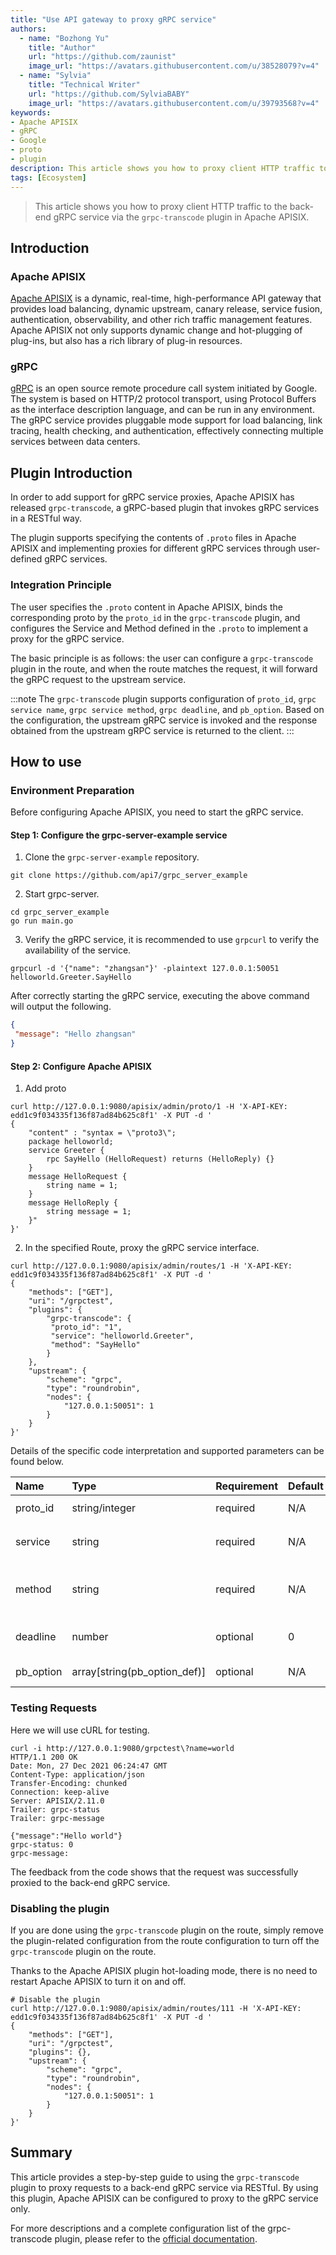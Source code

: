 ```yaml
---
title: "Use API gateway to proxy gRPC service"
authors:
  - name: "Bozhong Yu"
    title: "Author"
    url: "https://github.com/zaunist"
    image_url: "https://avatars.githubusercontent.com/u/38528079?v=4"
  - name: "Sylvia"
    title: "Technical Writer"
    url: "https://github.com/SylviaBABY"
    image_url: "https://avatars.githubusercontent.com/u/39793568?v=4"
keywords: 
- Apache APISIX
- gRPC
- Google
- proto
- plugin
description: This article shows you how to proxy client HTTP traffic to the back-end gRPC service via the `grpc-transcode` plugin in API Gateway Apache APISIX.
tags: [Ecosystem]
---
```


> This article shows you how to proxy client HTTP traffic to the back-end gRPC service via the `grpc-transcode` plugin in Apache APISIX.

<!--truncate-->

## Introduction

### Apache APISIX

[Apache APISIX](https://apisix.apache.org/) is a dynamic, real-time, high-performance API gateway that provides load balancing, dynamic upstream, canary release, service fusion, authentication, observability, and other rich traffic management features. Apache APISIX not only supports dynamic change and hot-plugging of plug-ins, but also has a rich library of plug-in resources.

### gRPC

[gRPC](https://grpc.io/) is an open source remote procedure call system initiated by Google. The system is based on HTTP/2 protocol transport, using Protocol Buffers as the interface description language, and can be run in any environment. The gRPC service provides pluggable mode support for load balancing, link tracing, health checking, and authentication, effectively connecting multiple services between data centers.

## Plugin Introduction

In order to add support for gRPC service proxies, Apache APISIX has released `grpc-transcode`, a gRPC-based plugin that invokes gRPC services in a RESTful way.

The plugin supports specifying the contents of `.proto` files in Apache APISIX and implementing proxies for different gRPC services through user-defined gRPC services.

### Integration Principle

The user specifies the `.proto` content in Apache APISIX, binds the corresponding proto by the `proto_id` in the `grpc-transcode` plugin, and configures the Service and Method defined in the `.proto` to implement a proxy for the gRPC service.

The basic principle is as follows: the user can configure a `grpc-transcode` plugin in the route, and when the route matches the request, it will forward the gRPC request to the upstream service.

:::note
The `grpc-transcode` plugin supports configuration of `proto_id`, `grpc service name`, `grpc service method`, `grpc deadline`, and `pb_option`. Based on the configuration, the upstream gRPC service is invoked and the response obtained from the upstream gRPC service is returned to the client.
:::

## How to use

### Environment Preparation

Before configuring Apache APISIX, you need to start the gRPC service.

#### Step 1: Configure the grpc-server-example service

1. Clone the `grpc-server-example` repository.

```shell
git clone https://github.com/api7/grpc_server_example
```

2. Start grpc-server.

```shell
cd grpc_server_example
go run main.go
```

3. Verify the gRPC service, it is recommended to use `grpcurl` to verify the availability of the service.

```shell
grpcurl -d '{"name": "zhangsan"}' -plaintext 127.0.0.1:50051 helloworld.Greeter.SayHello
```

After correctly starting the gRPC service, executing the above command will output the following.

```json
{
 "message": "Hello zhangsan"
}
```

#### Step 2: Configure Apache APISIX

1. Add proto

```shell
curl http://127.0.0.1:9080/apisix/admin/proto/1 -H 'X-API-KEY: edd1c9f034335f136f87ad84b625c8f1' -X PUT -d '
{
    "content" : "syntax = \"proto3\";
    package helloworld;
    service Greeter {
        rpc SayHello (HelloRequest) returns (HelloReply) {}
    }
    message HelloRequest {
        string name = 1;
    }
    message HelloReply {
        string message = 1;
    }"
}'
```

2. In the specified Route, proxy the gRPC service interface.

```shell
curl http://127.0.0.1:9080/apisix/admin/routes/1 -H 'X-API-KEY: edd1c9f034335f136f87ad84b625c8f1' -X PUT -d '
{
    "methods": ["GET"],
    "uri": "/grpctest",
    "plugins": {
        "grpc-transcode": {
         "proto_id": "1",
         "service": "helloworld.Greeter",
         "method": "SayHello"
        }
    },
    "upstream": {
        "scheme": "grpc",
        "type": "roundrobin",
        "nodes": {
            "127.0.0.1:50051": 1
        }
    }
}'
```

Details of the specific code interpretation and supported parameters can be found below.

| Name      | Type                        | Requirement | Default | Description                       |
|:----------|:-----------------------------|:------|:-------|:---------------------------|
| proto_id  | string/integer               | required | N/A  | `.proto` content id        |
| service   | string                       | required | N/A  | the grpc service name                |
| method    | string                       | required | N/A  | the method name of grpc service  |
| deadline  | number                       | optional | 0    | deadline for grpc in milliseconds          |
| pb_option | array[string(pb_option_def)] | optional | N/A  | protobuf options |

### Testing Requests

Here we will use cURL for testing.

```shell
curl -i http://127.0.0.1:9080/grpctest\?name=world
HTTP/1.1 200 OK
Date: Mon, 27 Dec 2021 06:24:47 GMT
Content-Type: application/json
Transfer-Encoding: chunked
Connection: keep-alive
Server: APISIX/2.11.0
Trailer: grpc-status
Trailer: grpc-message

{"message":"Hello world"}
grpc-status: 0
grpc-message:
```

The feedback from the code shows that the request was successfully proxied to the back-end gRPC service.

### Disabling the plugin

If you are done using the `grpc-transcode` plugin on the route, simply remove the plugin-related configuration from the route configuration to turn off the `grpc-transcode` plugin on the route.

Thanks to the Apache APISIX plugin hot-loading mode, there is no need to restart Apache APISIX to turn it on and off.

```shell
# Disable the plugin
curl http://127.0.0.1:9080/apisix/admin/routes/111 -H 'X-API-KEY: edd1c9f034335f136f87ad84b625c8f1' -X PUT -d '
{
    "methods": ["GET"],
    "uri": "/grpctest",
    "plugins": {},
    "upstream": {
        "scheme": "grpc",
        "type": "roundrobin",
        "nodes": {
            "127.0.0.1:50051": 1
        }
    }
}'
```

## Summary

This article provides a step-by-step guide to using the `grpc-transcode` plugin to proxy requests to a back-end gRPC service via RESTful. By using this plugin, Apache APISIX can be configured to proxy to the gRPC service only.

For more descriptions and a complete configuration list of the grpc-transcode plugin, please refer to the [official documentation](https://apisix.apache.org/docs/apisix/next/plugins/grpc-transcode/).
